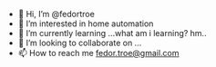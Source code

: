 - 👋 Hi, I’m @fedortroe
- 👀 I’m interested in home automation
- 🌱 I’m currently learning ...what am i learning? hm..
- 💞️ I’m looking to collaborate on ...
- 📫 How to reach me fedor.troe@gmail.com

<!---
fedortroe/fedortroe is a ✨ special ✨ repository because its `README.md` (this file) appears on your GitHub profile.
You can click the Preview link to take a look at your changes.
--->
